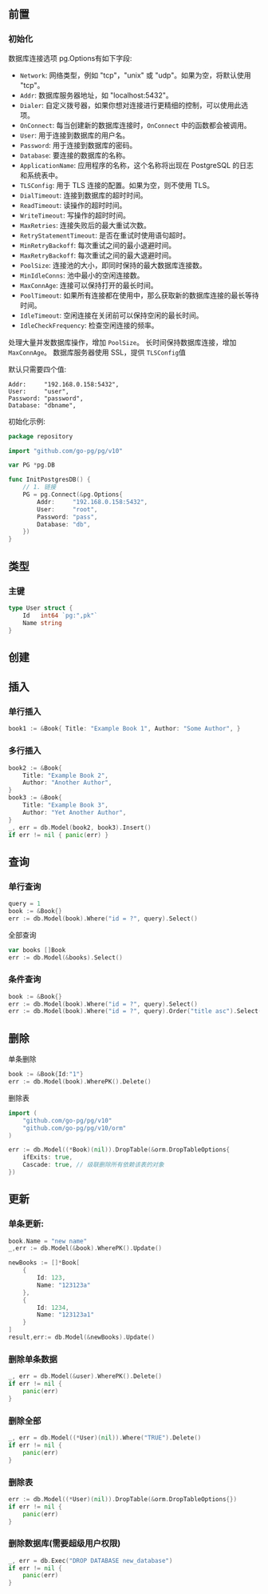 ## 前置
### 初始化
数据库连接选项
pg.Options有如下字段:
- `Network`: 网络类型，例如 "tcp"，"unix" 或 "udp"。如果为空，将默认使用 "tcp"。
- `Addr`: 数据库服务器地址，如 "localhost:5432"。
- `Dialer`: 自定义拨号器，如果你想对连接进行更精细的控制，可以使用此选项。
- `OnConnect`: 每当创建新的数据库连接时，`OnConnect` 中的函数都会被调用。
- `User`: 用于连接到数据库的用户名。
- `Password`: 用于连接到数据库的密码。
- `Database`: 要连接的数据库的名称。
- `ApplicationName`: 应用程序的名称，这个名称将出现在 PostgreSQL 的日志和系统表中。
- `TLSConfig`: 用于 TLS 连接的配置。如果为空，则不使用 TLS。
- `DialTimeout`: 连接到数据库的超时时间。
- `ReadTimeout`: 读操作的超时时间。
- `WriteTimeout`: 写操作的超时时间。
- `MaxRetries`: 连接失败后的最大重试次数。
- `RetryStatementTimeout`: 是否在重试时使用语句超时。
- `MinRetryBackoff`: 每次重试之间的最小退避时间。
- `MaxRetryBackoff`: 每次重试之间的最大退避时间。
- `PoolSize`: 连接池的大小，即同时保持的最大数据库连接数。
- `MinIdleConns`: 池中最小的空闲连接数。
- `MaxConnAge`: 连接可以保持打开的最长时间。
- `PoolTimeout`: 如果所有连接都在使用中，那么获取新的数据库连接的最长等待时间。
- `IdleTimeout`: 空闲连接在关闭前可以保持空闲的最长时间。
- `IdleCheckFrequency`: 检查空闲连接的频率。

处理大量并发数据库操作，增加 `PoolSize`。
长时间保持数据库连接，增加 `MaxConnAge`。
数据库服务器使用 SSL，提供 `TLSConfig`值

默认只需要四个值:
```
Addr:     "192.168.0.158:5432",
User:     "user",
Password: "password",
Database: "dbname",
```

初始化示例:
```go
package repository

import "github.com/go-pg/pg/v10"

var PG *pg.DB

func InitPostgresDB() {
	// 1. 链接
	PG = pg.Connect(&pg.Options{
		Addr:     "192.168.0.158:5432",
		User:     "root",
		Password: "pass",
		Database: "db",
	})
}
```

## 类型

### 主键
```go
type User struct {
	Id   int64 `pg:",pk"`
	Name string
}
```

## 创建

## 插入

### 单行插入
```go
book1 := &Book{ Title: "Example Book 1", Author: "Some Author", }
```


### 多行插入
```go
book2 := &Book{ 
	Title: "Example Book 2", 
	Author: "Another Author",
} 
book3 := &Book{ 
	Title: "Example Book 3", 
	Author: "Yet Another Author",
} 
_, err = db.Model(book2, book3).Insert() 
if err != nil { panic(err) }
```

## 查询
### 单行查询
```go
query = 1
book := &Book{}
err := db.Model(book).Where("id = ?", query).Select()
```

全部查询
```go
var books []Book
err := db.Model(&books).Select()
```

### 条件查询
```go
book := &Book{}
err := db.Model(book).Where("id = ?", query).Select()
err := db.Model(book).Where("id = ?", query).Order("title asc").Select()
```

## 删除

单条删除
```go
book := &Book{Id:"1"}
err := db.Model(book).WherePK().Delete()
```

删除表
```go
import (
	"github.com/go-pg/pg/v10" 
	"github.com/go-pg/pg/v10/orm" 
)

err := db.Model((*Book)(nil)).DropTable(&orm.DropTableOptions{
	ifExits: true,
	Cascade: true, // 级联删除所有依赖该表的对象
})
```

## 更新

### 单条更新:

```go
book.Name = "new name"
_,err := db.Model(&book).WherePK().Update()
```

```go
newBooks := []*Book[
	{
		Id: 123,
		Name: "123123a"
	},
	{
		Id: 1234,
		Name: "123123a1"
	}
]
result,err:= db.Model(&newBooks).Update()
```

### 删除单条数据 
```go
_, err = db.Model(&user).WherePK().Delete()
if err != nil {
	panic(err) 
} 
```

### 删除全部 
```go
_, err = db.Model((*User)(nil)).Where("TRUE").Delete() 
if err != nil {
	panic(err) 
} 
```

### 删除表 
```go
err := db.Model((*User)(nil)).DropTable(&orm.DropTableOptions{})
if err != nil {
	panic(err) 
} 
```

### 删除数据库(需要超级用户权限) 
```go
_, err = db.Exec("DROP DATABASE new_database") 
if err != nil {
	panic(err) 
}
```
